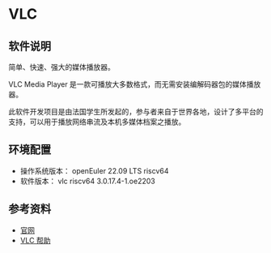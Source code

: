 # VLC

## 软件说明  

简单、快速、强大的媒体播放器。

VLC Media Player 是一款可播放大多数格式，而无需安装编解码器包的媒体播放器。

此软件开发项目是由法国学生所发起的，参与者来自于世界各地，设计了多平台的支持，可以用于播放网络串流及本机多媒体档案之播放。

## 环境配置

- 操作系统版本： openEuler 22.09 LTS riscv64
- 软件版本： vlc riscv64 3.0.17.4-1.oe2203

## 参考资料

- [官网](https://www.videolan.org/vlc/)
- [VLC 帮助](https://docs.videolan.me/vlc-user/3.0/en/index.html)
